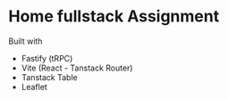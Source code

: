 # Home fullstack Assignment

Built with
- Fastify (tRPC)
- Vite (React - Tanstack Router)
- Tanstack Table
- Leaflet
